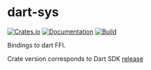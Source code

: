 # dart-sys

[![Crates.io](https://img.shields.io/crates/v/dart-sdk-sys.svg)](https://crates.io/crates/dart-sdk-sys)
[![Documentation](https://docs.rs/dart-sdk-sys/badge.svg)](https://docs.rs/crate/dart-sdk-sys/)
[![Build](https://github.com/DoumanAsh/dart-sys/workflows/Rust/badge.svg)](https://github.com/DoumanAsh/dart-sys/actions?query=workflow%3ARust)

Bindings to dart FFI.

Crate version corresponds to Dart SDK [release](https://github.com/dart-lang/sdk/releases)

